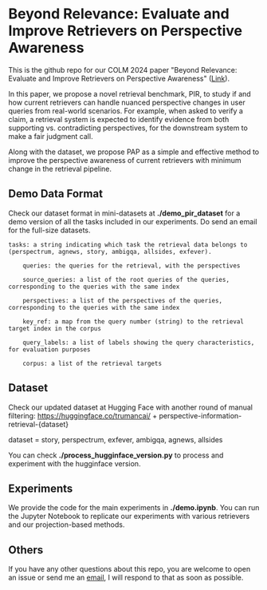 # Beyond Relevance: Evaluate and Improve Retrievers on Perspective Awareness
This is the github repo for our COLM 2024 paper "Beyond Relevance: Evaluate and Improve Retrievers on Perspective Awareness" ([Link](https://openreview.net/forum?id=7VPKtz8CHN#discussion)).

In this paper, we  propose a novel retrieval benchmark, PIR, to study if and how current retrievers can handle nuanced perspective changes in user queries from real-world scenarios. For example, when asked to verify a claim, a retrieval system is expected to identify evidence from both supporting vs. contradicting perspectives, for the downstream system to make a fair judgment call.

Along with the dataset, we propose PAP as a simple and effective method to improve the perspective awareness of current retrievers with minimum change in the retrieval pipeline.

## Demo Data Format
Check our dataset format in mini-datasets at **./demo_pir_dataset** for a demo version of all the tasks included in our experiments. Do send an email for the full-size datasets.

    tasks: a string indicating which task the retrieval data belongs to (perspectrum, agnews, story, ambigqa, allsides, exfever). 
    
        queries: the queries for the retrieval, with the perspectives

        source_queries: a list of the root queries of the queries, corresponding to the queries with the same index

        perspectives: a list of the perspectives of the queries, corresponding to the queries with the same index

        key_ref: a map from the query number (string) to the retrieval target index in the corpus

        query_labels: a list of labels showing the query characteristics, for evaluation purposes

        corpus: a list of the retrieval targets
        

## Dataset
Check our updated dataset at Hugging Face with another round of manual filtering: https://huggingface.co/trumancai/ + perspective-information-retrieval-{dataset} 

dataset = story, perspectrum, exfever, ambigqa, agnews, allsides

You can check **./process_hugginface_version.py** to process and experiment with the hugginface version.

## Experiments

We provide the code for the main experiments in **./demo.ipynb**. You can run the Jupyter Notebook to replicate our experiments with various retrievers and our projection-based methods.

## Others
If you have any other questions about this repo, you are welcome to open an issue or send me an [email](mailto:xinranz3@andrew.cmu.edu), I will respond to that as soon as possible.
